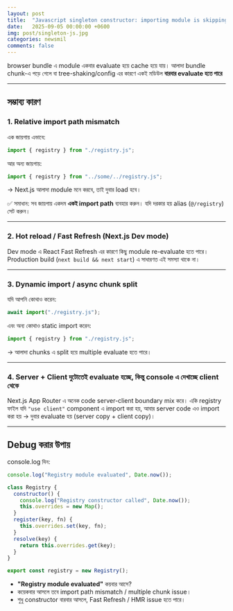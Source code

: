 ```yaml
---
layout: post
title:  "Javascript singleton constructor: importing module is skipping import cache"
date:   2025-09-05 00:00:00 +0600
img: post/singleton-js.jpg
categories: newsmil
comments: false
---
```



browser bundle এ module একবার evaluate হয়ে cache হয়ে যায়। 
আলাদা bundle chunk-এ পড়ে গেলে বা tree-shaking/config এর কারণে একই মডিউল **বারবার evaluate হতে পারে**

---

## সম্ভাব্য কারণ

### 1. **Relative import path mismatch**

এক জায়গায় এভাবে:

```js
import { registry } from "./registry.js";
```

আর অন্য জায়গায়:

```js
import { registry } from "../some/../registry.js";
```

→ Next.js আলাদা module মনে করবে, তাই দুবার load হবে।

✅ সমাধান: সব জায়গায় একদম **একই import path** ব্যবহার করুন।
যদি দরকার হয় alias (`@/registry`) সেট করুন।

---

### 2. **Hot reload / Fast Refresh (Next.js Dev mode)**

Dev mode এ React Fast Refresh এর কারণে কিছু module re-evaluate হতে পারে।
Production build (`next build && next start`) এ সাধারণত এই সমস্যা থাকে না।

---

### 3. **Dynamic import / async chunk split**

যদি আপনি কোথাও করেন:

```js
await import("./registry.js");
```

এবং অন্য কোথাও static import করেন:

```js
import { registry } from "./registry.js";
```

→ আলাদা chunks এ split হয়ে multiple evaluate হতে পারে।

---

### 4. **Server + Client দুটোতেই evaluate হচ্ছে, কিন্তু console এ দেখাচ্ছে client থেকে**

Next.js App Router এ অনেক code server-client boundary mix করে। একি registry ফাইল যদি `"use client"` component এ import করা হয়, আবার server code এও import করা হয় → দুবার evaluate হয় (server copy + client copy)।

---

## Debug করার উপায়

console.log দিন:

```js
console.log("Registry module evaluated", Date.now());

class Registry {
  constructor() {
    console.log("Registry constructor called", Date.now());
    this.overrides = new Map();
  }
  register(key, fn) {
    this.overrides.set(key, fn);
  }
  resolve(key) {
    return this.overrides.get(key);
  }
}

export const registry = new Registry();
```

* **"Registry module evaluated"** কয়বার আসে?
* কয়েকবার আসলে তবে import path mismatch / multiple chunk issue।
* শুধু constructor বারবার আসলে, Fast Refresh / HMR issue হতে পারে।


